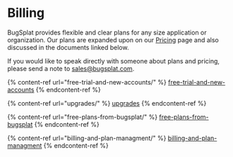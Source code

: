 # Billing

BugSplat provides flexible and clear plans for any size application or organization.  Our plans are expanded upon on our [Pricing](https://www.bugsplat.com/plans) page and also discussed in the documents linked below.

If you would like to speak directly with someone about plans and pricing, please send a note to [sales@bugsplat.com](mailto:sales@bugsplat.com).

{% content-ref url="free-trial-and-new-accounts/" %}
[free-trial-and-new-accounts](free-trial-and-new-accounts/)
{% endcontent-ref %}

{% content-ref url="upgrades/" %}
[upgrades](upgrades/)
{% endcontent-ref %}

{% content-ref url="free-plans-from-bugsplat/" %}
[free-plans-from-bugsplat](free-plans-from-bugsplat/)
{% endcontent-ref %}

{% content-ref url="billing-and-plan-managment/" %}
[billing-and-plan-managment](billing-and-plan-managment/)
{% endcontent-ref %}



